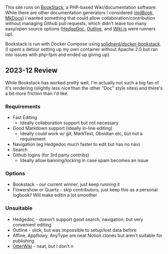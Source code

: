 This site runs on [BookStack](https://www.bookstackapp.com/), a PHP-based Wiki/documentation software. While there are other documentation generators I considered ([mdBook](https://rust-lang.github.io/mdBook/), [MkDocs](https://www.mkdocs.org/)) I wanted something that could allow collaboration/contribution without managing Github pull requests, which didn't leave too many easy/open source options ([HedgeDoc](https://hedgedoc.org/), [Outline](https://github.com/outline/outline), and [Wiki.js](https://js.wiki/) were runners up).

Bookstack is run with Docker Compose using [solidnerd/docker-bookstack](https://github.com/solidnerd/docker-bookstack). (I spent a detour setting up my own container without Apache 2.0 but ran into issues with php-fpm and ended up giving up).


## 2023-12 Review
While Bookstack has worked pretty well, I'm actually not such a big fan of it's rendering (slightly less nice than the other "Doc" style sites) and there's a bit more friction than I'd like.

### Requirements
* Fast Editing
  * Ideally collaboration support but not necessary
* Good Markdown support (ideally in-line editing)
  * Ideally could work w/ git, MarkText, Obsidian etc, but not a requirement
* Navigation (eg Hedgedoc much faster to edit but has no nav)
* Search
* Github logins (for 3rd party contribs)
  * Ideally allow banning/locking in case spam becomes an issue

### Options
* Bookstack - our current winner, just keep running it
* Flowershow or Quartz - skip contributors, just keep this as a personal logbook? Will make editin a lot smoother

### Unsuitable
* Hedgedoc - doesn't support good search, navigation, but very convenient editing
* Outline - slick, but was impossible to setup/lost data before
* Affine, Appflowy, AnyType are neat Notion clones but aren't suitable for publishing
* [OtterWiki](https://github.com/redimp/otterwiki) - neat, but I don't n